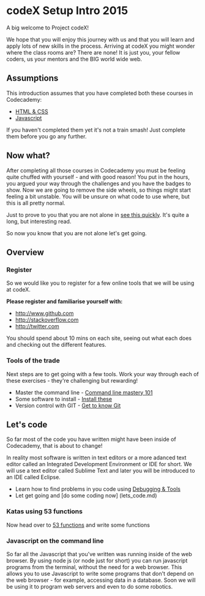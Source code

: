 # codeX Setup Intro 2015

A big welcome to Project codeX!

We hope that you will enjoy this journey with us and that you will learn and apply lots of new skills in the process. Arriving at codeX you might wonder where the class rooms are? There are none! It is just you, your fellow coders, us your mentors and the BIG world wide web.

## Assumptions

This introduction assumes that you have completed both these courses in Codecademy:

 * [HTML & CSS](http://www.codecademy.com/en/tracks/web)
 * [Javascript](http://www.codecademy.com/en/tracks/javascript)

If you haven't completed them yet it's not a train smash! Just complete them before you go any further.

## Now what?

After completing all those courses in Codecademy you must be feeling quite chuffed with yourself - and with good reason! You put in the hours, you argued your way through the challenges and you have the badges to show. Now we are going to remove the side wheels, so things might start feeling a bit unstable. You will be unsure on what code to use where, but this is all pretty normal.

Just to prove to you that you are not alone in [see this quickly](http://www.vikingcodeschool.com/posts/why-learning-to-code-is-so-damn-hard). It's quite a long, but interesting read.

So now you know that you are not alone let's get going.

## Overview

### Register

So we would like you to register for a few online tools that we will be using at codeX.

**Please register and familiarise yourself with:**

* http://www.github.com
* http://stackoverflow.com
* http://twitter.com

You should spend about 10 mins on each site, seeing out what each does and checking out the different features.

### Tools of the trade

Next steps are to get going with a few tools.
Work your way through each of these exercises - they're challenging but rewarding!

* Master the command line - [Command line mastery 101](command_line.md)
* Some software to install - [Install these](software_to_install.md)
* Version control with GIT - [Get to know Git](know_git.md)

## Let's code

So far most of the code you have written might have been inside of Codecademy, that is about to change!

In reality most software is written in text editors or a more adanced text editor called an Integrated Development Environment or IDE for short. We will use a text editor called Sublime Text and later you will be introduced to an IDE called Eclipse.

* Learn how to find problems in you code using [Debugging & Tools](debug_tools.md)
* Let get going and [do some coding now] (lets_code.md)

### Katas using 53 functions

Now head over to [53 functions](https://github.com/codex-academy/53functions/blob/master/README.md) and write some functions


### Javascript on the command line

So far all the Javascript that you've written was running inside of the web browser.
By using node js (or node just for short) you can run javascript programs from the terminal, without the need for a web browser. This allows you to use Javascript to write some programs that don't depend on the web browser - for example, accessing data in a database. Soon we will be using it to program web servers and even to do some robotics.
